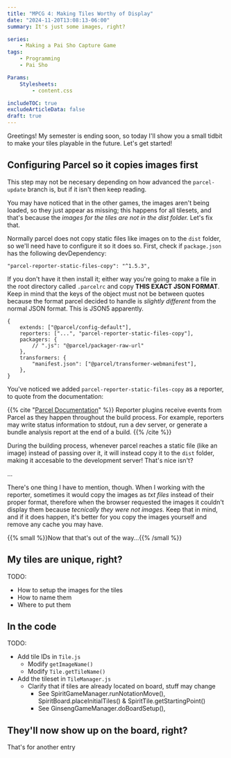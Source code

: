 ```yaml
---
title: "MPCG 4: Making Tiles Worthy of Display"
date: "2024-11-20T13:08:13-06:00"
summary: It's just some images, right?

series:
    - Making a Pai Sho Capture Game
tags:
    - Programming
    - Pai Sho

Params:
    Stylesheets:
        - content.css

includeTOC: true
excludeArticleData: false
draft: true
---
```


Greetings! My semester is ending soon, so today I'll show you a small tidbit to make your tiles playable in the future. Let's get started!

## Configuring Parcel so it copies images first

This step may not be necesary depending on how advanced the `parcel-update` branch is, but if it isn't then keep reading.

You may have noticed that in the other games, the images aren't being loaded, so they just appear as missing; this happens for all tilesets, and that's because the _images for the tiles are not in the dist folder._ Let's fix that.

Normally parcel does not copy static files like images on to the `dist` folder, so we'll need have to configure it so it does so. First, check if `package.json` has the following devDependency:

```
"parcel-reporter-static-files-copy": "^1.5.3",
```

If you don't have it then install it; either way you're going to make a file in the root directory called `.parcelrc` and copy **THIS EXACT JSON FORMAT**. Keep in mind that the keys of the object must not be between quotes because the format parcel decided to handle is _slightly different_ from the normal JSON format. This is JSON5 apparently.

```json5
{
    extends: ["@parcel/config-default"],
    reporters: ["...", "parcel-reporter-static-files-copy"],
    packagers: {
        // ".js": "@parcel/packager-raw-url"
    },
    transformers: {
        "manifest.json": ["@parcel/transformer-webmanifest"],
    },
}
```

You've noticed we added `parcel-reporter-static-files-copy` as a reporter, to quote from the documentation:

{{% cite "[Parcel Documentation](https://parceljs.org/plugin-system/reporter/)" %}}
Reporter plugins receive events from Parcel as they happen throughout the build process. For example, reporters may write status information to stdout, run a dev server, or generate a bundle analysis report at the end of a build.
{{% /cite %}}

During the building process, whenever parcel reaches a static file (like an image) instead of passing over it, it will instead copy it to the `dist` folder, making it accesable to the development server! That's nice isn't?

...

There's one thing I have to mention, though. When I working with the reporter, sometimes it would copy the images as _txt files_ instead of their proper format, therefore when the browser requested the images it couldn't display them because _tecnically they were not images._ Keep that in mind, and if it does happen, it's better for you copy the images yourself and remove any cache you may have.

{{% small %}}Now that that's out of the way...{{% /small %}}

## My tiles are unique, right?

TODO:

-   How to setup the images for the tiles
-   How to name them
-   Where to put them

## In the code

TODO:

-   Add tile IDs in `Tile.js`
    -   Modify `getImageName()`
    -   Modify `Tile.getTileName()`
-   Add the tileset in `TileManager.js`
    -   Clarify that if tiles are already located on board, stuff may change
        -   See SpiritGameManager.runNotationMove(), SpiritBoard.placeInitialTiles() & SpiritTile.getStartingPoint()
        -   See GinsengGameManager.doBoardSetup(),

## They'll now show up on the board, right?

That's for another entry
